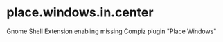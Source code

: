 place.windows.in.center
=======================

Gnome Shell Extension enabling missing Compiz plugin "Place Windows" 

